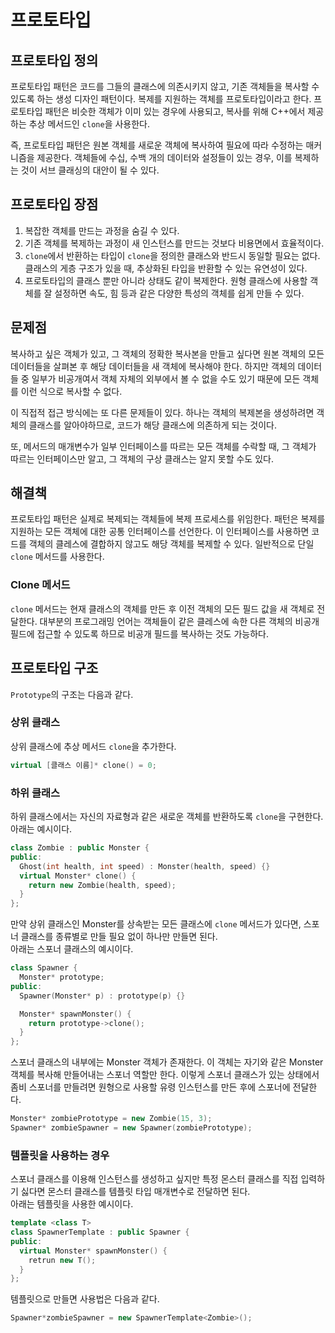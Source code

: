 # 프로토타입
## 프로토타입 정의
프로토타입 패턴은 코드를 그들의 클래스에 의존시키지 않고, 기존 객체들을 복사할 수 있도록 하는 생성 디자인 패턴이다. 
복제를 지원하는 객체를 프로토타입이라고 한다.
프로토타입 패턴은 비슷한 객체가 이미 있는 경우에 사용되고, 복사를 위해 C++에서 제공하는 추상 메서드인 ``clone``을 사용한다. 
  
즉, 프로토타입 패턴은 원본 객체를 새로운 객체에 복사하여 필요에 따라 수정하는 매커니즘을 제공한다. 객체들에 수십, 수백 개의 데이터와 설정들이 있는 경우, 이를 복제하는 것이 서브 클래싱의 대안이 될 수 있다.

## 프로토타입 장점
1. 복잡한 객체를 만드는 과정을 숨길 수 있다.
2. 기존 객체를 복제하는 과정이 새 인스턴스를 만드는 것보다 비용면에서 효율적이다.
3. ``clone``에서 반환하는 타입이 ``clone``을 정의한 클래스와 반드시 동일할 필요는 없다. 클래스의 게층 구조가 있을 때, 추상화된 타입을 반환할 수 있는 유연성이 있다.
4. 프로토타입의 클래스 뿐만 아니라 상태도 같이 복제한다. 원형 클래스에 사용할 객체를 잘 설정하면 속도, 힘 등과 같은 다양한 특성의 객체를 쉽게 만들 수 있다.

## 문제점
복사하고 싶은 객체가 있고, 그 객체의 정확한 복사본을 만들고 싶다면 원본 객체의 모든 데이터들을 살펴본 후 해당 데이터들을 새 객체에 복사해야 한다. 하지만 객체의 데이터들 중 일부가 비공개여서 객체 자체의 외부에서 볼 수 없을 수도 있기 때문에 모든 객체를 이런 식으로 복사할 수 없다.     
  
이 직접적 접근 방식에는 또 다른 문제들이 있다. 하나는 객체의 복제본을 생성하려면 객체의 클래스를 알아야하므로, 코드가 해당 클래스에 의존하게 되는 것이다.     
  
또, 메서드의 매개변수가 일부 인터페이스를 따르는 모든 객체를 수락할 때, 그 객체가 따르는 인터페이스만 알고, 그 객체의 구상 클래스는 알지 못할 수도 있다.
## 해결책
프로토타입 패턴은 실제로 복제되는 객체들에 복제 프로세스를 위임한다. 패턴은 복제를 지원하는 모든 객체에 대한 공통 인터페이스를 선언한다. 이 인터페이스를 사용하면 코드를 객체의 클레스에 결합하지 않고도 해당 객체를 복제할 수 있다. 일반적으로 단일 ``clone`` 메서드를 사용한다.  

### Clone 메서드
``clone`` 메서드는 현재 클래스의 객체를 만든 후 이전 객체의 모든 필드 값을 새 객체로 전달한다. 대부분의 프로그래밍 언어는 객체들이 같은 클레스에 속한 다른 객체의 비공개 필드에 접근할 수 있도록 하므로 비공개 필드를 복사하는 것도 가능하다.

## 프로토타입 구조
``Prototype``의 구조는 다음과 같다.  
### 상위 클래스
상위 클래스에 추상 메서드 ``clone``을 추가한다.
```C++
virtual [클래스 이름]* clone() = 0;
```
### 하위 클래스
하위 클래스에서는 자신의 자료형과 같은 새로운 객체를 반환하도록 ``clone``을 구현한다.  
아래는 예시이다.
```C++
class Zombie : public Monster {
public:
  Ghost(int health, int speed) : Monster(health, speed) {}
  virtual Monster* clone() {
    return new Zombie(health, speed);
  }
};
```
만약 상위 클래스인 Monster를 상속받는 모든 클래스에 ``clone`` 메서드가 있다면, 스포너 클래스를 종류별로 만들 필요 없이 하나만 만들면 된다.  
아래는 스포너 클래스의 예시이다.
```C++
class Spawner {
  Monster* prototype;
public:
  Spawner(Monster* p) : prototype(p) {}

  Monster* spawnMonster() {
    return prototype->clone();
  }
};
```
스포너 클래스의 내부에는 Monster 객체가 존재한다. 이 객체는 자기와 같은 Monster 객체를 복사해 만들어내는 스포너 역할만 한다. 이렇게 스포너 클래스가 있는 상태에서 좀비 스포너를 만들려면 원형으로 사용할 유령 인스턴스를 만든 후에 스포너에 전달한다.
```C++
Monster* zombiePrototype = new Zombie(15, 3);
Spawner* zombieSpawner = new Spawner(zombiePrototype);
```
### 템플릿을 사용하는 경우
스포너 클래스를 이용해 인스턴스를 생성하고 싶지만 특정 몬스터 클래스를 직접 입력하기 싫다면 몬스터 클래스를 템플릿 타입 매개변수로 전달하면 된다.   
아래는 템플릿을 사용한 예시이다.
``` C++
template <class T>
class SpawnerTemplate : public Spawner {
public:
  virtual Monster* spawnMonster() {
    retrun new T();
  }
};
```
템플릿으로 만들면 사용법은 다음과 같다.
```C++
Spawner*zombieSpawner = new SpawnerTemplate<Zombie>();
```
